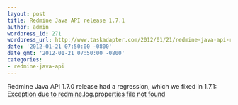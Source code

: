 ```yaml
---
layout: post
title: Redmine Java API release 1.7.1
author: admin
wordpress_id: 271
wordpress_url: http://www.taskadapter.com/2012/01/21/redmine-java-api-release-1-7-1/
date: '2012-01-21 07:50:00 -0800'
date_gmt: '2012-01-21 07:50:00 -0800'
categories:
- redmine-java-api
---
```

<p>Redmine Java API 1.7.0 release had a regression, which we fixed in 1.7.1: <a href="http://code.google.com/p/redmine-java-api/issues/detail?id=105">Exception due to redmine.log.properties file not found</a></p>

